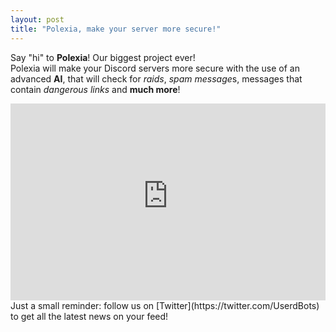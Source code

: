 ```yaml
---
layout: post
title: "Polexia, make your server more secure!"
---
```


Say "hi" to **Polexia**! Our biggest project ever!<br>
Polexia will make your Discord servers more secure with the use of an advanced **AI**, that will check for _raids_, *spam message*s, messages that contain _dangerous links_ and **much more**!

<iframe width="100%" height="315" src="https://www.youtube-nocookie.com/embed/xYyqajHO9hI?controls=0" frameborder="0" allow="accelerometer; autoplay; clipboard-write; encrypted-media; gyroscope; picture-in-picture" allowfullscreen></iframe>
Just a small reminder: follow us on [Twitter](https://twitter.com/UserdBots) to get all the latest news on your feed!
